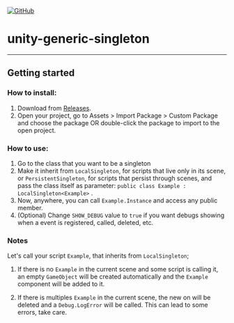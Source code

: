 [![GitHub](https://img.shields.io/github/license/devrafael-source/unity-generic-singleton)](https://github.com/devrafael-source/unity-generic-singleton/blob/master/LICENSE)
# unity-generic-singleton


___
## Getting started
### How to install:
1. Download from [Releases](https://github.com/devrafaeltr/unity-generic-singleton/releases/tag/v2).
2. Open your project, go to Assets > Import Package > Custom Package and choose the package OR double-click the package to import to the open project.

### How to use:
1. Go to the class that you want to be a singleton
2. Make it inherit from `LocalSingleton`, for scripts that live only in its scene, or `PersistentSingleton`, for scripts that persist through scenes, and pass the class itself as parameter:  `public class Example : LocalSingleton<Example>` .
3. Now, anywhere, you can call ```Example.Instance``` and access any public member.
4. (Optional) Change `SHOW_DEBUG` value to `true` if you want debugs showing when a event is registered, called, deleted, etc.

### Notes  
Let's call your script `Example`, that inherits from `LocalSingleton`;

1. If there is no `Example` in the current scene and some script is calling it, an empty `GameObject` will be created automatically and the `Example` component will be added to it.

2. If there is multiples `Example` in the current scene, the new on will be deleted and a `Debug.LogError` will be called. This can lead to some errors, take care.

